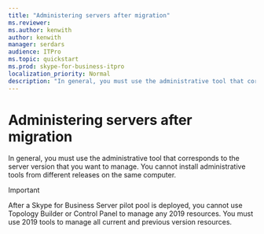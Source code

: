 ```yaml
---
title: "Administering servers after migration"
ms.reviewer: 
ms.author: kenwith
author: kenwith
manager: serdars
audience: ITPro
ms.topic: quickstart
ms.prod: skype-for-business-itpro
localization_priority: Normal
description: "In general, you must use the administrative tool that corresponds to the server version that you want to manage."
---
```


# Administering servers after migration

In general, you must use the administrative tool that corresponds to the server version that you want to manage. You cannot install administrative tools from different releases on the same computer.
  
> [!IMPORTANT]
> After a Skype for Business Server pilot pool is deployed, you cannot use Topology Builder or Control Panel to manage any 2019 resources. You must use 2019 tools to manage all current and previous version resources. 
  
